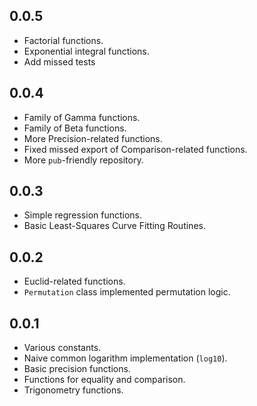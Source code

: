 ## 0.0.5 

- Factorial functions.
- Exponential integral functions.
- Add missed tests

## 0.0.4

- Family of Gamma functions.
- Family of Beta functions.
- More Precision-related functions.
- Fixed missed export of Comparison-related functions.
- More `pub`-friendly repository.

## 0.0.3

- Simple regression functions.
- Basic Least-Squares Curve Fitting Routines. 

## 0.0.2

- Euclid-related functions.
- `Permutation` class implemented permutation logic. 

## 0.0.1

- Various constants.
- Naive common logarithm implementation (`log10`).
- Basic precision functions.
- Functions for equality and comparison.
- Trigonometry functions.
